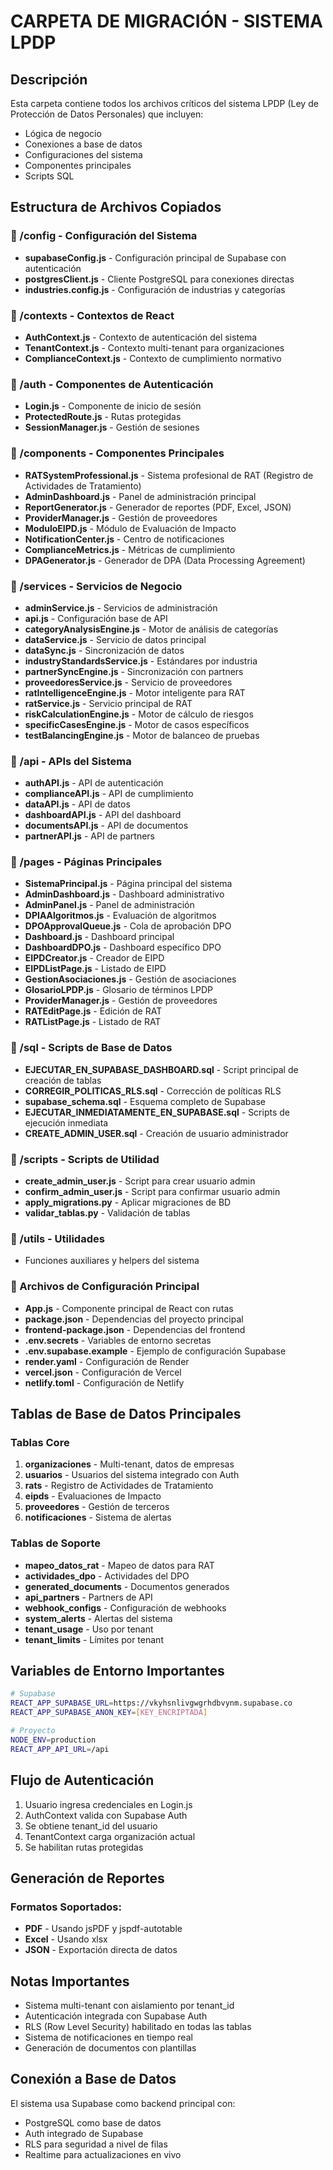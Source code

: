 # CARPETA DE MIGRACIÓN - SISTEMA LPDP

## Descripción
Esta carpeta contiene todos los archivos críticos del sistema LPDP (Ley de Protección de Datos Personales) que incluyen:
- Lógica de negocio
- Conexiones a base de datos
- Configuraciones del sistema
- Componentes principales
- Scripts SQL

## Estructura de Archivos Copiados

### 📁 /config - Configuración del Sistema
- **supabaseConfig.js** - Configuración principal de Supabase con autenticación
- **postgresClient.js** - Cliente PostgreSQL para conexiones directas
- **industries.config.js** - Configuración de industrias y categorías

### 📁 /contexts - Contextos de React
- **AuthContext.js** - Contexto de autenticación del sistema
- **TenantContext.js** - Contexto multi-tenant para organizaciones
- **ComplianceContext.js** - Contexto de cumplimiento normativo

### 📁 /auth - Componentes de Autenticación
- **Login.js** - Componente de inicio de sesión
- **ProtectedRoute.js** - Rutas protegidas
- **SessionManager.js** - Gestión de sesiones

### 📁 /components - Componentes Principales
- **RATSystemProfessional.js** - Sistema profesional de RAT (Registro de Actividades de Tratamiento)
- **AdminDashboard.js** - Panel de administración principal
- **ReportGenerator.js** - Generador de reportes (PDF, Excel, JSON)
- **ProviderManager.js** - Gestión de proveedores
- **ModuloEIPD.js** - Módulo de Evaluación de Impacto
- **NotificationCenter.js** - Centro de notificaciones
- **ComplianceMetrics.js** - Métricas de cumplimiento
- **DPAGenerator.js** - Generador de DPA (Data Processing Agreement)

### 📁 /services - Servicios de Negocio
- **adminService.js** - Servicios de administración
- **api.js** - Configuración base de API
- **categoryAnalysisEngine.js** - Motor de análisis de categorías
- **dataService.js** - Servicio de datos principal
- **dataSync.js** - Sincronización de datos
- **industryStandardsService.js** - Estándares por industria
- **partnerSyncEngine.js** - Sincronización con partners
- **proveedoresService.js** - Servicio de proveedores
- **ratIntelligenceEngine.js** - Motor inteligente para RAT
- **ratService.js** - Servicio principal de RAT
- **riskCalculationEngine.js** - Motor de cálculo de riesgos
- **specificCasesEngine.js** - Motor de casos específicos
- **testBalancingEngine.js** - Motor de balanceo de pruebas

### 📁 /api - APIs del Sistema
- **authAPI.js** - API de autenticación
- **complianceAPI.js** - API de cumplimiento
- **dataAPI.js** - API de datos
- **dashboardAPI.js** - API del dashboard
- **documentsAPI.js** - API de documentos
- **partnerAPI.js** - API de partners

### 📁 /pages - Páginas Principales
- **SistemaPrincipal.js** - Página principal del sistema
- **AdminDashboard.js** - Dashboard administrativo
- **AdminPanel.js** - Panel de administración
- **DPIAAlgoritmos.js** - Evaluación de algoritmos
- **DPOApprovalQueue.js** - Cola de aprobación DPO
- **Dashboard.js** - Dashboard principal
- **DashboardDPO.js** - Dashboard específico DPO
- **EIPDCreator.js** - Creador de EIPD
- **EIPDListPage.js** - Listado de EIPD
- **GestionAsociaciones.js** - Gestión de asociaciones
- **GlosarioLPDP.js** - Glosario de términos LPDP
- **ProviderManager.js** - Gestión de proveedores
- **RATEditPage.js** - Edición de RAT
- **RATListPage.js** - Listado de RAT

### 📁 /sql - Scripts de Base de Datos
- **EJECUTAR_EN_SUPABASE_DASHBOARD.sql** - Script principal de creación de tablas
- **CORREGIR_POLITICAS_RLS.sql** - Corrección de políticas RLS
- **supabase_schema.sql** - Esquema completo de Supabase
- **EJECUTAR_INMEDIATAMENTE_EN_SUPABASE.sql** - Scripts de ejecución inmediata
- **CREATE_ADMIN_USER.sql** - Creación de usuario administrador

### 📁 /scripts - Scripts de Utilidad
- **create_admin_user.js** - Script para crear usuario admin
- **confirm_admin_user.js** - Script para confirmar usuario admin
- **apply_migrations.py** - Aplicar migraciones de BD
- **validar_tablas.py** - Validación de tablas

### 📁 /utils - Utilidades
- Funciones auxiliares y helpers del sistema

### 📁 Archivos de Configuración Principal
- **App.js** - Componente principal de React con rutas
- **package.json** - Dependencias del proyecto principal
- **frontend-package.json** - Dependencias del frontend
- **.env.secrets** - Variables de entorno secretas
- **.env.supabase.example** - Ejemplo de configuración Supabase
- **render.yaml** - Configuración de Render
- **vercel.json** - Configuración de Vercel
- **netlify.toml** - Configuración de Netlify

## Tablas de Base de Datos Principales

### Tablas Core
1. **organizaciones** - Multi-tenant, datos de empresas
2. **usuarios** - Usuarios del sistema integrado con Auth
3. **rats** - Registro de Actividades de Tratamiento
4. **eipds** - Evaluaciones de Impacto
5. **proveedores** - Gestión de terceros
6. **notificaciones** - Sistema de alertas

### Tablas de Soporte
- **mapeo_datos_rat** - Mapeo de datos para RAT
- **actividades_dpo** - Actividades del DPO
- **generated_documents** - Documentos generados
- **api_partners** - Partners de API
- **webhook_configs** - Configuración de webhooks
- **system_alerts** - Alertas del sistema
- **tenant_usage** - Uso por tenant
- **tenant_limits** - Límites por tenant

## Variables de Entorno Importantes

```bash
# Supabase
REACT_APP_SUPABASE_URL=https://vkyhsnlivgwgrhdbvynm.supabase.co
REACT_APP_SUPABASE_ANON_KEY=[KEY_ENCRIPTADA]

# Proyecto
NODE_ENV=production
REACT_APP_API_URL=/api
```

## Flujo de Autenticación

1. Usuario ingresa credenciales en Login.js
2. AuthContext valida con Supabase Auth
3. Se obtiene tenant_id del usuario
4. TenantContext carga organización actual
5. Se habilitan rutas protegidas

## Generación de Reportes

### Formatos Soportados:
- **PDF** - Usando jsPDF y jspdf-autotable
- **Excel** - Usando xlsx
- **JSON** - Exportación directa de datos

## Notas Importantes

- Sistema multi-tenant con aislamiento por tenant_id
- Autenticación integrada con Supabase Auth
- RLS (Row Level Security) habilitado en todas las tablas
- Sistema de notificaciones en tiempo real
- Generación de documentos con plantillas

## Conexión a Base de Datos

El sistema usa Supabase como backend principal con:
- PostgreSQL como base de datos
- Auth integrado de Supabase
- RLS para seguridad a nivel de filas
- Realtime para actualizaciones en vivo